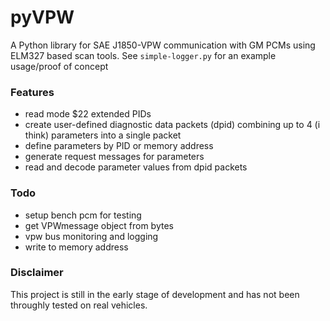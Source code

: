 # pyVPW
A Python library for SAE J1850-VPW communication with GM PCMs using ELM327 based scan tools. See `simple-logger.py` for an example usage/proof of concept

### Features
- read mode $22 extended PIDs
- create user-defined diagnostic data packets (dpid) combining up to 4 (i think) parameters into a single packet
- define parameters by PID or memory address
- generate request messages for parameters
- read and decode parameter values from dpid packets

### Todo
- setup bench pcm for testing
- get VPWmessage object from bytes
- vpw bus monitoring and logging
- write to memory address

### Disclaimer
This project is still in the early stage of development and has not been throughly tested on real vehicles.

